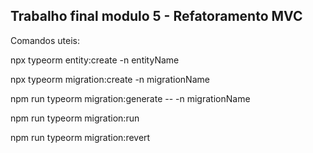 ## Trabalho final modulo 5 - Refatoramento MVC

Comandos uteis:

npx typeorm entity:create -n entityName

npx typeorm migration:create -n migrationName

npm run typeorm migration:generate -- -n migrationName

npm run typeorm migration:run

npm run typeorm migration:revert
